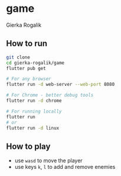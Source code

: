game
====

Gierka Rogalik

How to run
----------

```bash
git clone
cd gierka-rogalik/game
flutter pub get

# For any browser
flutter run -d web-server --web-port 8080

# For Chrome - better debug tools
flutter run -d chrome

# For running locally
flutter run
# or
flutter run -d linux

```

How to play
-----------

- use `wasd` to move the player
- use keys `k`, `l` to add and remove enemies
